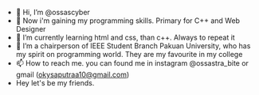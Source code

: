 - 👋 Hi, I’m @ossascyber
- 👀 Now i'm gaining my programming skills. Primary for C++ and Web Designer
- 🌱 I’m currently learning html and css, than c++. Always to repeat it
- 💞️ I’m a chairperson of IEEE Student Branch Pakuan University, who has my spirit on programming world. They are my favourite in my college
- 📫 How to reach me. you can found me in instagram @ossastra_bite or gmail (okysaputraa10@gmail.com)
- Hey let's be my friends.
<!---
ossascyber/ossascyber is a ✨ special ✨ repository because its `README.md` (this file) appears on your GitHub profile.
You can click the Preview link to take a look at your changes.
--->
